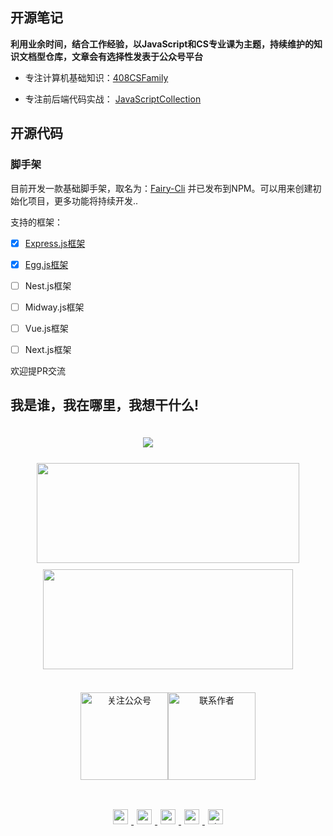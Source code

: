 <!--
 * @Description: Github主页介绍
 * @Version: Beta1.0
 * @Author: 【B站&公众号】Rong姐姐好可爱
 * @Date: 2020-07-02 00:05:49
 * @LastEditors: 【B站&公众号】Rong姐姐好可爱
 * @LastEditTime: 2021-04-24 09:04:53
-->


## 开源笔记

**利用业余时间，结合工作经验，以JavaScript和CS专业课为主题，持续维护的知识文档型仓库，文章会有选择性发表于公众号平台**

- 专注计算机基础知识：[408CSFamily](https://github.com/mmdapl/408CSFamily) 
  
- 专注前后端代码实战： [JavaScriptCollection](https://github.com/fairyfan1998/JavaScriptCollection)




## 开源代码

### 脚手架

目前开发一款基础脚手架，取名为：[Fairy-Cli](https://github.com/fairyfan1998/fairy-cli)  并已发布到NPM。可以用来创建初始化项目，更多功能将持续开发..

支持的框架：
 
- [x] [Express.js框架](https://github.com/fairyfan1998/express-demo)
- [X] [Egg.js框架](https://github.com/fairyfan1998/egg-demo)
- [ ] Nest.js框架
- [ ] Midway.js框架
- [ ] Vue.js框架
- [ ] Next.js框架


欢迎提PR交流

    


[comment]: <> (### Egg插件)


[comment]: <> (- `egg-sequelize-plus` https://github.com/mmdapl/egg-sequelize-plus)

[comment]: <> (- `egg-axios-plus`  https://github.com/mmdapl/egg-axios-plus)

[comment]: <> (- `grpc相关`   TBD)




## 我是谁，我在哪里，我想干什么!

<div style="text-align: center">
    <div class="code-statistic-container" style="width: 400px;padding: 20px;" align="center">
        <img  src="https://github-profile-trophy.vercel.app/?username=mmdapl&theme=gruvbox&row=1&column=6&no-frame=true&no-bg=true" />
    </div>
    <div class="data-statistic-container" align="center">
        <table style="border:none;cell-padding:0; cell-spacing:0;border-collapse:collapse;" border="0">
          <img height="160px" width="420px" style="margin:5px;" src="https://github-readme-stats.vercel.app/api?username=mmdapl&hide_title=true&hide_border=true&show_icons=trueline_height=21&text_color=000&icon_color=000&bg_color=0,ea6161,ffc64d,fffc4d,52fa5a&theme=graywhite" />
          <img height="160px" width="400px" style="padding:5px;" src="https://github-readme-stats.vercel.app/api/top-langs/?username=mmdapl&hide_title=true&hide_border=true&layout=compact&langs_count=6&text_color=000&icon_color=fff&bg_color=0,52fa5a,4dfcff,c64dff&theme=graywhite" />
        </table>
    </div>
    <div  align="center" >
        <table style="border:none;cell-padding:0; cell-spacing:0;border-collapse:collapse;" border="0">
            <img src="https://cdn.statically.io/gh/142vip/cdn_service@main/media/fairy-sister-450x450.jpg" 
                width="140px"
                title="欢迎关注公众号:Rong姐姐好可爱" alt="关注公众号"/>
            <img src="https://cdn.statically.io/gh/142vip/cdn_service@main/media/chu-fan-443-650x650.jpg"
                width="140px"
                title="欢迎添加微信：chufan443 " alt="联系作者"/>
        </table>
    </div>
    <div  style="text-align: center;padding: 10px" align="center">
        <a
          href="https://github.com/mmdapl"
          rel="nofollow noreferrer"
          target="_blank"
          title="点击跳转Github主页"
        >
          <img src="https://cdn.statically.io/gh/142vip/cdn_service@main/main-vip/svg/github.svg"
            style="margin: 5px;width: 24px;height: 24px;">
        </a>
        <a
          href="https://gitee.com/Mmdapl"
          rel="nofollow noreferrer"
          target="_blank"
          title="点击跳转码云主页"
        >
          <img src="https://cdn.statically.io/gh/142vip/cdn_service@main/main-vip/svg/gitee.svg"
            style="margin: 5px;width: 24px;height: 24px;">
        </a>
        <a
          href="https://juejin.im/user/448256476724807"
          rel="nofollow noreferrer"
          target="_blank"
          title="点击跳转掘金主页"
        >
          <img src="https://cdn.statically.io/gh/142vip/cdn_service@main/main-vip/svg/juejin.svg"
            style="margin: 5px;width: 24px;height: 24px;">
        </a>
        <a
          href="https://space.bilibili.com/350937042"
          rel="nofollow noreferrer"
          target="_blank"
          title="点击跳转B站主页"
        >
          <img src="https://cdn.statically.io/gh/142vip/cdn_service@main/main-vip/svg/bilibili.svg"
            style="margin: 5px;width: 24px;height: 24px;">
        </a>
        <a
          href="https://blog.csdn.net/Mmdapl"
          rel="nofollow noreferrer"
          target="_blank"
          title="点击跳转CSDN博客主页"
        >
          <img src="https://cdn.statically.io/gh/142vip/cdn_service@main/main-vip/svg/csdn.svg"
            title="点击跳转CSDN博客主页"
            style="margin: 5px;width: 24px;height: 24px;">
        </a>
    </div>
</div>

